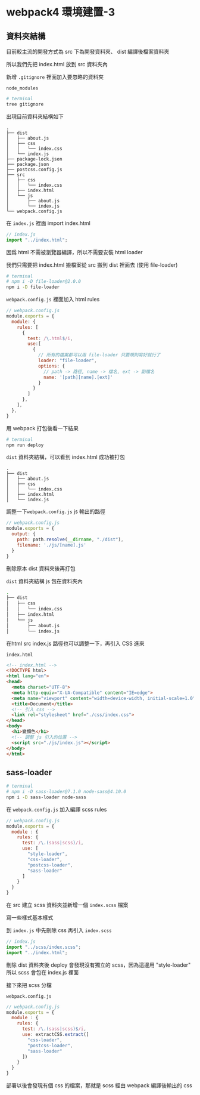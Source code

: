 # webpack4 環境建置-3

## 資料夾結構

目前較主流的開發方式為 src 下為開發資料夾、 dist 編譯後檔案資料夾

所以我們先把 index.html 放到 src 資料夾內

新增 `.gitignore` 裡面加入要忽略的資料夾

```
node_modules
```

```sh
# terminal
tree gitignore
```

出現目前資料夾結構如下

```
.
├── dist
│   ├── about.js
│   ├── css
│   │   └── index.css
│   └── index.js
├── package-lock.json
├── package.json
├── postcss.config.js
├── src
│   ├── css
│   │   └── index.css
│   ├── index.html
│   └── js
│       ├── about.js
│       └── index.js
└── webpack.config.js
```

在 `index.js` 裡面 import index.html

```js
// index.js
import "../index.html";
```

因爲 html 不需被瀏覽器編譯，所以不需要安裝 html loader

我們只需要把 index.html 搬檔案從 src 搬到 dist 裡面去 (使用 file-loader)

```sh
# terminal
# npm i -D file-loader@2.0.0
npm i -D file-loader
```

`webpack.config.js` 裡面加入 html rules

```js
// webpack.config.js
module.exports = {
  module: {
    rules: [
      {
        test: /\.html$/i,
        use:[
          {
            // 所有的檔案都可以用 file-loader 只要規則寫好就行了
            loader: "file-loader",
            options: {
              // path -> 路徑, name -> 檔名, ext -> 副檔名
              name: '[path][name].[ext]'
            }
          }
        ]
      },
    ],
  },
}
```

用 webpack 打包後看一下結果

```sh
# terminal
npm run deploy

```

`dist` 資料夾結構，可以看到 index.html 成功被打包

```
.
├── dist
│   ├── about.js
│   ├── css
│   │   └── index.css
│   ├── index.html
│   └── index.js
```

調整一下`webpack.config.js` js 輸出的路徑

```js
// webpack.config.js
module.exports = {
  output: {
    path: path.resolve(__dirname, "./dist"),
    filename: './js/[name].js'
  }
}
```

刪除原本 dist 資料夾後再打包

`dist` 資料夾結構 js 包在資料夾內

```sh
.
├── dist
│   ├── css
│   │   └── index.css
│   ├── index.html
│   └── js
│       ├── about.js
│       └── index.js
```

在html src index.js 路徑也可以調整一下，再引入 CSS 進來

`index.html`
```html
<!-- index.html -->
<!DOCTYPE html>
<html lang="en">
<head>
  <meta charset="UTF-8">
  <meta http-equiv="X-UA-Compatible" content="IE=edge">
  <meta name="viewport" content="width=device-width, initial-scale=1.0">
  <title>Document</title>
  <!-- 引入 css -->
  <link rel="stylesheet" href="./css/index.css">
</head>
<body>
  <h1>變顏色</h1>
  <!-- 調整 js 引入的位置 -->
  <script src="./js/index.js"></script>
</body>
</html>

```

## sass-loader 

```sh
# terminal
# npm i -D sass-loader@7.1.0 node-sass@4.10.0
npm i -D sass-loader node-sass
```

在 `webpack.config.js` 加入編譯 scss rules
```js
// webpack.config.js
module.exports = {
  module : {
    rules: {
      test: /\.(sass|scss)/i,
      use: [
        "style-loader",
        "css-loader", 
        "postcss-loader",
        "sass-loader"
      ]
    }
  }
}
```

在 src 建立 scss 資料夾並新增一個 `index.scss` 檔案

寫一些樣式基本樣式

到 `index.js` 中先刪除 css 再引入 `index.scss`

```js
// index.js
import "../scss/index.scss";
import "../index.html";
```

刪除 dist 資料夾後 deploy 會發現沒有獨立的 scss，因為這邊用 "style-loader" 所以 scss 會包在 index.js 裡面

接下來把 scss 分檔

`webpack.config.js`

```js
// webpack.config.js
module.exports = {
  module : {
    rules: {
      test: /\.(sass|scss)$/i,
      use: extractCSS.extract([
        "css-loader", 
        "postcss-loader",
        "sass-loader"
      ])
    }
  }
}
```

部署以後會發現有個 css 的檔案，那就是 scss 經由 webpack 編譯後輸出的 css
